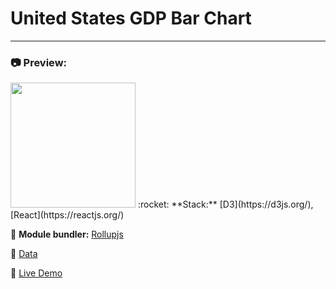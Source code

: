 # United States GDP Bar Chart
---

### :camera: Preview: 


<img src="[http://....jpg](https://projects-preview.s3.eu-west-3.amazonaws.com/United+States+GDP+bar+chart+mbdev.webp)" width="200"  />
:rocket: **Stack:** [D3](https://d3js.org/), [React](https://reactjs.org/)

:hammer: **Module bundler:** [Rollupjs](https://rollupjs.org/guide/en/)

:page_with_curl: [Data](https://raw.githubusercontent.com/freeCodeCamp/ProjectReferenceData/master/GDP-data.json)

:pushpin: [Live Demo](https://usgdp-mbdev.netlify.app/)
